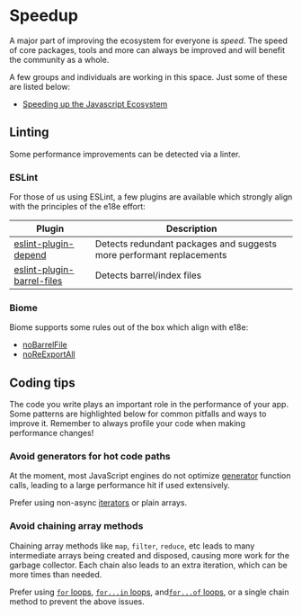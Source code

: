 # Speedup

A major part of improving the ecosystem for everyone is _speed_. The speed of core packages, tools and more can always be improved and will benefit the community as a whole.

A few groups and individuals are working in this space. Just some of these are listed below:

- [Speeding up the Javascript Ecosystem](https://marvinh.dev/blog/speeding-up-javascript-ecosystem)

## Linting

Some performance improvements can be detected via a linter.

### ESLint

For those of us using ESLint, a few plugins are available which strongly align with the principles of the e18e effort:

| Plugin | Description |
| -- | -- |
| [eslint-plugin-depend](https://github.com/es-tooling/eslint-plugin-depend) | Detects redundant packages and suggests more performant replacements |
| [eslint-plugin-barrel-files](https://github.com/thepassle/eslint-plugin-barrel-files) | Detects barrel/index files |

### Biome

Biome supports some rules out of the box which align with e18e:

- [noBarrelFile](https://biomejs.dev/linter/rules/no-barrel-file/)
- [noReExportAll](https://biomejs.dev/linter/rules/no-re-export-all/)

## Coding tips

The code you write plays an important role in the performance of your app. Some patterns are highlighted below for common pitfalls and ways to improve it. Remember to always profile your code when making performance changes!

<!-- Headers below are sorted alphabetically -->
<!-- TODO: Add inline benchmark comparison playground -->

### Avoid generators for hot code paths

At the moment, most JavaScript engines do not optimize [generator](https://developer.mozilla.org/en-US/docs/Web/JavaScript/Reference/Global_Objects/Generator) function calls, leading to a large performance hit if used extensively.

Prefer using non-async [iterators](https://developer.mozilla.org/en-US/docs/Web/JavaScript/Reference/Global_Objects/Iterator) or plain arrays.

### Avoid chaining array methods

Chaining array methods like `map`, `filter`, `reduce`, etc leads to many intermediate arrays being created and disposed, causing more work for the garbage collector. Each chain also leads to an extra iteration, which can be more times than needed.

Prefer using [`for` loops](https://developer.mozilla.org/en-US/docs/Web/JavaScript/Reference/Statements/for), [`for...in` loops](https://developer.mozilla.org/en-US/docs/Web/JavaScript/Reference/Statements/for...of), and[`for...of` loops](https://developer.mozilla.org/en-US/docs/Web/JavaScript/Reference/Statements/for...of), or a single chain method to prevent the above issues.
